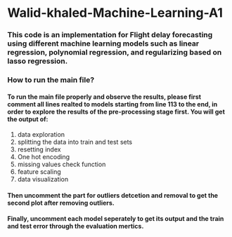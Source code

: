 # Walid-khaled-Machine-Learning-A1
### This code is an implementation for Flight delay forecasting using different machine learning models such as linear regression, polynomial regression, and regularizing based on lasso regression. 
### How to run the main file?
#### To run the main file properly and observe the results, please first comment all lines realted to models starting from line 113 to the end, in order to explore the results of the pre-processing stage first. You will get the output of:
1. data exploration
2. splitting the data into train and test sets
3. resetting index
4. One hot encoding
5. missing values check function
6. feature scaling
7. data visualization

#### Then uncomment the part for outliers detcetion and removal to get the second plot after removing outliers. 

#### Finally, uncomment each model seperately to get its output and the train and test error through the evaluation mertics. 



